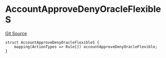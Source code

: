 # AccountApproveDenyOracleFlexibleS
[Git Source](https://github.com/thrackle-io/forte-rules-engine/blob/870573a1cabb155592086e193c28d8b5f4d263c4/src/client/token/handler/diamond/RuleStorage.sol)


```solidity
struct AccountApproveDenyOracleFlexibleS {
    mapping(ActionTypes => Rule[]) accountApproveDenyOracleFlexible;
}
```

